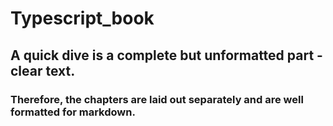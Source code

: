 # Typescript_book
## A quick dive is a complete but unformatted part - clear text. 
### Therefore, the chapters are laid out separately and are well formatted for markdown.
